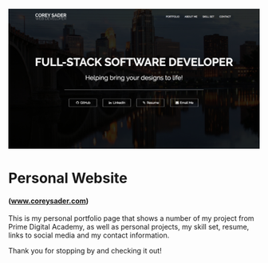 ![Profile Home Page](portfolio.png)
# Personal Website
#### (www.coreysader.com)

This is my personal portfolio page that shows a number of my project from Prime Digital Academy, as well as personal projects, my skill set, resume, links to social media and my contact information.

Thank you for stopping by and checking it out!
